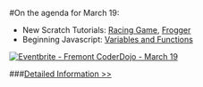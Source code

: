 #On the agenda for March 19:
- New Scratch Tutorials: [Racing Game](/img/racing.pdf), [Frogger](/img/frogger.pdf)
- Beginning Javascript: [Variables and Functions](http://codepen.io/fremontCoderDojo/pen/MYzvEz/left?editors=001)

<a href="http://www.eventbrite.com/e/fremont-coderdojo-march-19-tickets-16179350874?ref=ebtn" target="_blank"><img src="https://www.eventbrite.com/custombutton?eid=16179350874" alt="Eventbrite - Fremont CoderDojo - March 19" /></a>

###[Detailed Information >>](/about)
